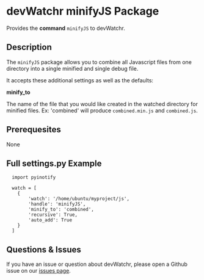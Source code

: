 devWatchr minifyJS Package
=========================

Provides the **command** ``minifyJS`` to devWatchr.

Description
-----------

The ``minifyJS`` package allows you to combine all Javascript files from one directory into a single minified and single debug file.

It accepts these additional settings as well as the defaults:

**minify_to**

  The name of the file that you would like created in the watched directory for minified files. Ex: 'combined' will produce ``combined.min.js`` and ``combined.js``.
  
Prerequesites
-------------

None
  
Full settings.py Example
------------------------

```
  import pyinotify
  
  watch = [
  	{
    	'watch': '/home/ubuntu/myproject/js',
  		'handle': 'minifyJS',
  		'minify_to': 'combined',
  		'recursive': True,
  		'auto_add': True
  	}
  ]
```

Questions & Issues
------------------

If you have an issue or question about devWatchr, please open a Github issue on our [issues page](https://github.com/matthewkremer/devWatchr/issues).
